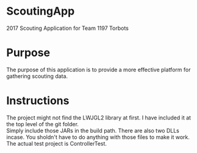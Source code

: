 # ScoutingApp
2017 Scouting Application for Team 1197 Torbots

# Purpose
The purpose of this application is to provide a more effective platform for gathering scouting data.

# Instructions
The project might not find the LWJGL2 library at first.  I have included it at the top level of the git folder.  
Simply include those JARs in the build path.  There are also two DLLs incase.  You sholdn't have to do anything
with those files to make it work.  The actual test project is ControllerTest.  
